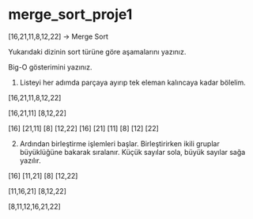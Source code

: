 # merge_sort_proje1

[16,21,11,8,12,22] -> Merge Sort

Yukarıdaki dizinin sort türüne göre aşamalarını yazınız.

Big-O gösterimini yazınız.

1. Listeyi her adımda parçaya ayırıp tek eleman kalıncaya kadar bölelim.

[16,21,11,8,12,22]

[16,21,11]              [8,12,22]

[16]  [21,11]           [8]   [12,22]
[16]  [21] [11]         [8]   [12] [22]

2. Ardından birleştirme işlemleri başlar. Birleştirirken ikili gruplar büyüklüğüne bakarak sıralanır. Küçük sayılar sola, büyük sayılar sağa yazılır.

[16]  [11,21]           [8]   [12,22]

[11,16,21]              [8,12,22]

[8,11,12,16,21,22]
